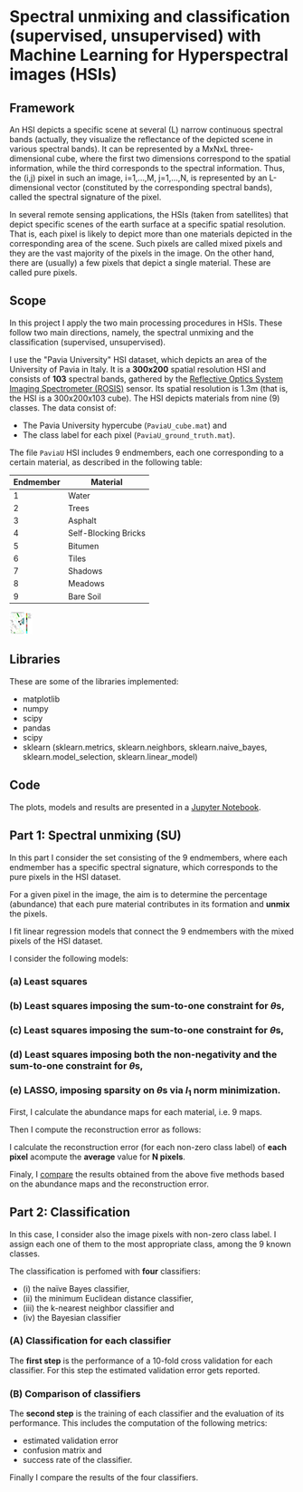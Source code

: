 # Spectral unmixing and classification (supervised, unsupervised) with Machine Learning for Hyperspectral images (HSIs)

## Framework
An HSI depicts a specific scene at several (L) narrow continuous spectral bands (actually, they visualize the reflectance of the depicted scene in various spectral bands). It can be represented by a MxNxL three-dimensional cube, where the first two dimensions correspond to the spatial information, while the third corresponds to the spectral information. Thus, the (i,j) pixel in such an image, i=1,...,M, j=1,...,N, is represented by an L-dimensional vector (constituted by the corresponding spectral bands), called the spectral signature of the pixel.

In several remote sensing applications, the HSIs (taken from satellites) that depict specific scenes of the earth surface at a specific spatial resolution. That is, each pixel is likely to depict more than one materials depicted in the corresponding area of the scene. Such pixels are called mixed pixels and they are the vast majority of the pixels in the image. On the other hand, there are (usually) a few pixels that depict a single material. These are called pure pixels.

## Scope
In this project I apply the two main processing procedures in HSIs. These follow two main directions, namely, the spectral unmixing and the classification (supervised, unsupervised).

I use the "Pavia University" HSI dataset, which depicts an area of the University of Pavia in Italy. It is a **300x200** spatial resolution HSI and consists of **103** spectral bands, gathered by the [Reflective Optics System Imaging Spectrometer (ROSIS)](https://www.uv.es/leo/daisex/Sensors/ROSIS.htm) sensor. Its spatial resolution is 1.3m (that is, the HSI is a 300x200x103 cube). The HSI depicts materials from nine (9) classes. The data consist of:
* The Pavia University hypercube (`PaviaU_cube.mat`) and
* The class label for each pixel (`PaviaU_ground_truth.mat`).

The file `PaviaU` HSI includes 9 endmembers, each one corresponding to a certain material, as described in the following table:

|Endmember| Material|
|--|--|
|1| Water|
|2| Trees|
|3| Asphalt|
|4| Self-Blocking Bricks|
|5| Bitumen|
|6| Tiles|
|7| Shadows|
|8| Meadows|
|9| Bare Soil|

<img src="ground_truth_raw_masked_bg.png" alt="Ground truth for the Pavia University USI dataset" style="height: 40px; width:40px;"/>

## Libraries

These are some of the libraries implemented:

* matplotlib
* numpy
* scipy
* pandas
* scipy
* sklearn (sklearn.metrics, sklearn.neighbors, sklearn.naive_bayes, sklearn.model_selection, sklearn.linear_model)

## Code

The plots, models and results are presented in a [Jupyter Notebook](spectral_unmixing_classification_ML_Androvitsanea.ipynb).

## Part 1: Spectral unmixing (SU)

In this part I consider the set consisting of the 9 endmembers, where each endmember has a specific spectral signature, which corresponds to the pure pixels in the HSI dataset. 

For a given pixel in the image, the aim is to determine the percentage (abundance) that each pure material contributes in its formation and **unmix** the pixels.

I fit linear regression models that connect the 9 endmembers with the mixed pixels of the HSI dataset.

I consider the following models:

### (a) Least squares

### (b) Least squares imposing the sum-to-one constraint for <em>θ</em>s,

### (c) Least squares imposing the sum-to-one constraint for $\theta$s,

### (d) Least squares imposing both the non-negativity and the sum-to-one constraint for $\theta$s,

### (e) LASSO, imposing sparsity on $\theta$s via $l_1$ norm minimization.

First, I calculate the abundance maps for each material, i.e. 9 maps. 

Then I compute the reconstruction error as follows:

I calculate the reconstruction error (for each non-zero class label) of **each pixel** acompute the **average** value for **N pixels**.

Finaly, I [compare](#Comparison-of-regressors) the results obtained from the above five methods based on the abundance maps and the reconstruction error.


## Part 2: Classification

In this case, I consider also the image pixels with non-zero class label. I assign each one of them to the most appropriate class, among the 9 known classes.

The classification is perfomed with **four** classifiers:

* (i) the naïve Bayes classifier, 
* (ii) the minimum Euclidean distance classifier, 
* (iii) the k-nearest neighbor classifier and 
* (iv) the Bayesian classifier

### (A) Classification for each classifier
The **first step** is the performance of a 10-fold cross validation for each classifier. For this step the estimated validation error gets reported.

### (B) Comparison of classifiers
The **second step** is the training of each classifier and the evaluation of its performance. This includes the computation of the following metrics:

* estimated validation error
* confusion matrix and 
* success rate of the classifier.

Finally I compare the results of the four classifiers.


